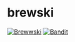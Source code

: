 # brewski

[![Brewwski](https://github.com/moolah-finance/brewski/actions/workflows/blank.yml/badge.svg)](https://github.com/moolah-finance/brewski/actions/workflows/blank.yml)
[![Bandit](https://github.com/moolah-finance/brewski/actions/workflows/bandit.yml/badge.svg)](https://github.com/moolah-finance/brewski/actions/workflows/bandit.yml)
